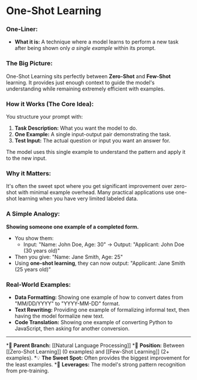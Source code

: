 # One-Shot Learning

### One-Liner:
*   **What it is:** A technique where a model learns to perform a new task after being shown only *a single example* within its prompt.

### The Big Picture:
One-Shot Learning sits perfectly between **Zero-Shot** and **Few-Shot** learning. It provides just enough context to guide the model's understanding while remaining extremely efficient with examples.

### How it Works (The Core Idea):
You structure your prompt with:
1.  **Task Description:** What you want the model to do.
2.  **One Example:** A single input-output pair demonstrating the task.
3.  **Test Input:** The actual question or input you want an answer for.

The model uses this single example to understand the pattern and apply it to the new input.

### Why it Matters:
It's often the sweet spot where you get significant improvement over zero-shot with minimal example overhead. Many practical applications use one-shot learning when you have very limited labeled data.

### A Simple Analogy:
**Showing someone one example of a completed form.**
*   You show them: 
    - Input: "Name: John Doe, Age: 30" → Output: "Applicant: John Doe (30 years old)"
*   Then you give: "Name: Jane Smith, Age: 25"
*   Using **one-shot learning**, they can now output: "Applicant: Jane Smith (25 years old)"

### Real-World Examples:
*   **Data Formatting:** Showing one example of how to convert dates from "MM/DD/YYYY" to "YYYY-MM-DD" format.
*   **Text Rewriting:** Providing one example of formalizing informal text, then having the model formalize new text.
*   **Code Translation:** Showing one example of converting Python to JavaScript, then asking for another conversion.

---
*🌳 **Parent Branch:** [[Natural Language Processing]]
*🎯 **Position:** Between [[Zero-Shot Learning]] (0 examples) and [[Few-Shot Learning]] (2+ examples).
*💡 **The Sweet Spot:** Often provides the biggest improvement for the least examples.
*🤖 **Leverages:** The model's strong pattern recognition from pre-training.
